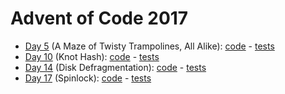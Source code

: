 # Advent of Code 2017

- [Day 5](https://adventofcode.com/2017/day/5) (A Maze of Twisty Trampolines, All Alike): [code](day05/Day5.kt) - [tests](../../../test/kotlin/aoc2017/day5/Day5KtTest.kt)
- [Day 10](https://adventofcode.com/2017/day/10) (Knot Hash): [code](day10/Day10.kt) - [tests](../../../test/kotlin/aoc2017/day10/Day10KtTest.kt)
- [Day 14](https://adventofcode.com/2017/day/14) (Disk Defragmentation): [code](day14/Day14.kt) - [tests](../../../test/kotlin/aoc2017/day14/Day14KtTest.kt)
- [Day 17](https://adventofcode.com/2017/day/17) (Spinlock): [code](day17/Day17.kt) - [tests](../../../test/kotlin/aoc2017/day17/Day17KtTest.kt)
